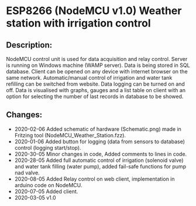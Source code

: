 # ESP8266 (NodeMCU v1.0) Weather station with irrigation control
## Description:
NodeMCU control unit is used for data acquisition and relay control. Server is running on Windows machine (WAMP server). Data is being stored in SQL database. Client can be opened on any device with internet browser on the same network. Automatic/manual control of irrigation and water tank refilling can be switched from website. Data logging can be turned on and off. Data is visualised with graphs, gauges and a list table on client with an option for selecting the number of last records in database to be showed.
## Changes:
- 2020-02-06 Added schematic of hardware (Schematic.png) made in Fritzing tool (NodeMCU_Weather_Station.fzz).
- 2020-01-06 Added button for logging (data from sensors to database) control (logging start/stop).
- 2020-30-05 Minor changes in code, Added comments to lines in code.
- 2020-28-05 Added full automatic control of irrigation (solenoid valve) and water tank filling (water pump), added fail-safe functions for pump nad valve.
- 2020-08-05 Added Relay control on web client, implementation in arduino code on NodeMCU.
- 2020-07-05 Added client. 
- 2020-03-05 v1.0
